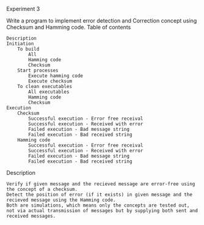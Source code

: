 Experiment 3

Write a program to implement error detection and Correction concept using Checksum and Hamming code.
Table of contents

    Description
    Initiation
        To build
            All
            Hamming code
            Checksum
        Start processes
            Execute hamming code
            Execute checksum
        To clean executables
            All executables
            Hamming code
            Checksum
    Execution
        Checksum
            Successful execution - Error free receival
            Successful execution - Received with error
            Failed execution - Bad message string
            Failed execution - Bad received string
        Hamming code
            Successful execution - Error free receival
            Successful execution - Received with error
            Failed execution - Bad message string
            Failed execution - Bad received string

Description

    Verify if given message and the recieved message are error-free using the concept of a checksum.
    Detect the position of error (if it exists) in given message and the recieved message using the Hamming code.
    Both are simulations, which means only the concepts are tested out, not via actual transmission of messages but by supplying both sent and received messages.
